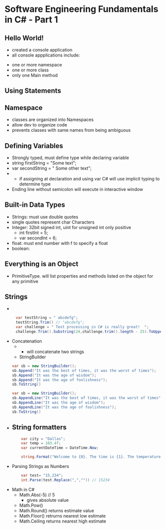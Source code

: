 # Software Engineering Fundamentals in C# - Part 1
## Hello World!
- created  a console application
- all console appplications include:
* one or more namespace
* one or more class
* only one Main method

## Using Statements


## Namespace
- classes are organized into Namespaces
- allow dev to organize code
- prevents classes with same names from being ambiguous

## Defining Variables
- Strongly typed, must define type while declaring variable
- string firstString = "Some text";
- var secondString = " Some other text";
- - if assigning at declaration and using var C# will use implicit typing to determine type
- Ending line without semicolon will execute in interactive window

## Built-in Data Types
- Strings: must use double quotes
- single quotes represent char Characters
- Integer: 32bit signed int, uint for unsigned int only positive
    - int firstInt = 5;
    - var secondInt = 6;
- float: must end number with f to specify a float
- boolean: 

## Everything is an Object
- PrimitiveType. will list properties and methods listed on the object for any primitive

## Strings
- 
```C#
     var testString = " abcdefg";
     testString.Trim() // "abcdefg";
     var challenge = " Text processing in C# is really great!  ";
     challenge.Trim().Substring(24,challenge.trim().length - 25).ToUpper().Trim()
```
- Concatenation
    - + will concatenate two strings
    - StringBuilder
    ```cs
    var sb = new StringBuilder();
    sb.Append("It was the best of times, it was the worst of times");
    sb.Append("It was the age of wisdom");
    sb.Append("It was the age of foolishness");
    sb.ToString()

    var sb = new StringBuilder();
    sb.AppendLine("It was the best of times, it was the worst of times");
    sb.AppendLine("It was the age of wisdom");
    sb.AppendLine("It was the age of foolishness");
    sb.ToString()
    ```
- String formatters
    - 
    ```c#
        var city = "Dallas";
        var temp = 103.4f;
        var currentDateTime = DateTime.Now;

        string.Format("Welcome to {0}. The time is {1}. The temperature is {2}.", city, currentDateTime, temp) // Welcome to Dallas. The time is TIME. The temperature is 103.4.
    ```
- Parsing Strings as Numbers
    ```c#
        var test= "15,234";
        int.Parse(test.Replace(",","")) // 15234
    ```
- Math in C#
    - Math.Abs(-5) // 5 
        - gives absolute value
    - Math.Pow()
    - Math.Round() returns estimate value
    - Math.Floor() retrurns nearest low estimate
    - Math.Ceiling returns nearest high estimate